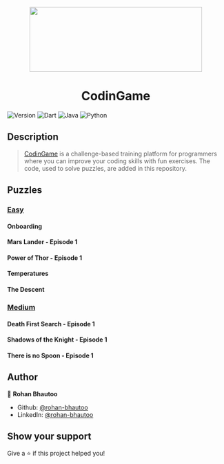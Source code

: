<p align="center">
  <img width="400" height="150" src="https://cdn.worldvectorlogo.com/logos/codingame-1.svg">
</p>
<h1 align="center">CodinGame</h1>
<p>
  <img alt="Version" src="https://img.shields.io/badge/version-1.0.0-brightgreen.svg" />
  <img alt="Dart" src="https://img.shields.io/badge/Dart-027DFD?logo=dart&logoColor=white" />
  <img alt="Java" src="https://img.shields.io/badge/Java-ED8B00?logo=java&logoColor=white" />
  <img alt="Python" src="https://img.shields.io/badge/Python-3776AB?logo=python&logoColor=white" />
</p>

## Description
> <a href="https://www.codingame.com">CodinGame</a> is a challenge-based training platform for programmers where you can improve your coding skills with fun exercises. The code, used to solve puzzles, are added in this repository.

## Puzzles

### [Easy](https://github.com/rohan-bhautoo/Codingame/tree/main/Easy)

#### Onboarding
>

#### Mars Lander - Episode 1
>

#### Power of Thor - Episode 1
>

#### Temperatures
>

#### The Descent
>

### [Medium](https://github.com/rohan-bhautoo/Codingame/tree/main/Medium)

#### Death First Search - Episode 1
>

#### Shadows of the Knight - Episode 1
>

#### There is no Spoon - Episode 1
>

## Author

👤 **Rohan Bhautoo**

* Github: [@rohan-bhautoo](https://github.com/rohan-bhautoo)
* LinkedIn: [@rohan-bhautoo](https://linkedin.com/in/rohan-bhautoo)

## Show your support

Give a ⭐️ if this project helped you!
